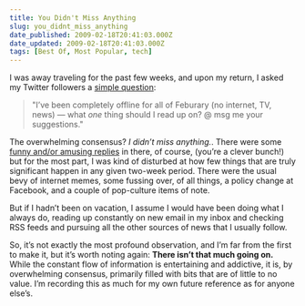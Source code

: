 ```yaml
---
title: You Didn't Miss Anything
slug: you_didnt_miss_anything
date_published: 2009-02-18T20:41:03.000Z
date_updated: 2009-02-18T20:41:03.000Z
tags: [Best Of, Most Popular, tech]
---
```


I was away traveling for the past few weeks, and upon my return, I asked my Twitter followers a [simple question](http://twitter.com/anildash/status/1216442267):

> "I’ve been completely offline for all of Feburary (no internet, TV, news) — what *one* thing should I read up on? @ msg me your suggestions."

The overwhelming consensus? *I didn’t miss anything.*. There were some [funny and/or amusing replies](http://search.twitter.com/search?max_id=1223876842&amp;page=1&amp;q=anildash) in there, of course, (you’re a clever bunch!) but for the most part, I was kind of disturbed at how few things that are truly significant happen in any given two-week period. There were the usual bevy of internet memes, some fussing over, of all things, a policy change at Facebook, and a couple of pop-culture items of note.

But if I hadn’t been on vacation, I assume I would have been doing what I always do, reading up constantly on new email in my inbox and checking RSS feeds and pursuing all the other sources of news that I usually follow.

So, it’s not exactly the most profound observation, and I’m far from the first to make it, but it’s worth noting again: **There isn’t that much going on.** While the constant flow of information is entertaining and addictive, it is, by overwhelming consensus, primarily filled with bits that are of little to no value. I’m recording this as much for my own future reference as for anyone else’s.
